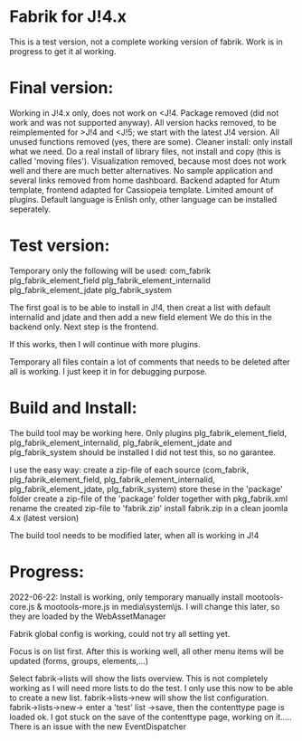 Fabrik for J!4.x
================

This is a test version, not a complete working version of fabrik.
Work is in progress to get it al working.

Final version:
================

Working in J!4.x only, does not work on <J!4.
Package removed (did not work and was not supported anyway).
All version hacks removed, to be reimplemented for >J!4 and <J!5; we start with the latest J!4 version.
All unused functions removed (yes, there are some).
Cleaner install: only install what we need. Do a real install of library files, not install and copy (this is called 'moving files').
Visualization removed, because most does not work well and there are much better alternatives.
No sample application and several links removed from home dashboard.
Backend adapted for Atum template, frontend adapted for Cassiopeia template.
Limited amount of plugins.
Default language is Enlish only, other language can be installed seperately.

Test version:
================

Temporary only the following will be used:
com_fabrik
plg_fabrik_element_field
plg_fabrik_element_internalid
plg_fabrik_element_jdate
plg_fabrik_system

The first goal is to be able to install in J!4, then creat a list with default internalid and jdate and then add a new field element
We do this in the backend only. Next step is the frontend.

If this works, then I will continue with more plugins.

Temporary all files contain a lot of comments that needs to be deleted after all is working.
I just keep it in for debugging purpose.

Build and Install:
================

The build tool may be working here.
Only plugins plg_fabrik_element_field, plg_fabrik_element_internalid, plg_fabrik_element_jdate and plg_fabrik_system should be installed
I did not test this, so no garantee.

I use the easy way:
create a zip-file of each source (com_fabrik, plg_fabrik_element_field, plg_fabrik_element_internalid, plg_fabrik_element_jdate, plg_fabrik_system)
store these in the 'package' folder
create a zip-file of the 'package' folder together with pkg_fabrik.xml
rename the created zip-file to 'fabrik.zip'
install fabrik.zip in a clean joomla 4.x (latest version)

The build tool needs to be modified later, when all is working in J!4

Progress:
================

2022-06-22: 
Install is working, only temporary manually install mootools-core.js & mootools-more.js in media\system\js. 
I will change this later, so they are loaded by the WebAssetManager

Fabrik global config is working, could not try all setting yet.

Focus is on list first. After this is working well, all other menu items will be updated (forms, groups, elements,...)

Select fabrik->lists will show the lists overview. This is not completely working as I will need more lists to do the test.
I only use this now to be able to create a new list.
fabrik->lists->new will show the list configuration. 
fabrik->lists->new-> enter a 'test' list ->save, then the contenttype page is loaded ok. 
I got stuck on the save of the contenttype page, working on it.....
There is an issue with the new EventDispatcher
